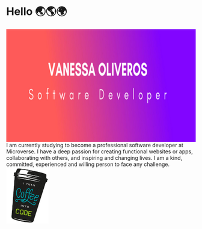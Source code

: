 # Hello 🌏🌎🌍

<img src="banner.png" alt="banner that says Vanessa Oliveros - sofware developer" width="800" height="300" style=" display: block; margin-left: auto; margin-right: auto;">
I am currently studying to become a professional software developer at Microverse. I have a deep passion for creating functional websites or apps, collaborating with others, and inspiring and changing lives. I am a kind, committed, experienced and willing person to face any challenge.

<img src="200w.gif" alt="cup of coffe - gif" height="150">

